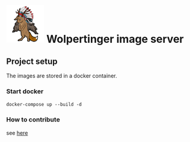 # <img src="logo.png" width="100"/> Wolpertinger image server

## Project setup

The images are stored in a docker container.

### Start docker

```
docker-compose up --build -d
```
### How to contribute

see [here](contributing/CONTRIBUTING.md)
